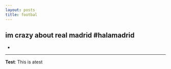 ```yaml
---
layout: posts
title: footbal
---
```


im crazy about real madrid #halamadrid
- 
- 


---
**Test**: This is atest
